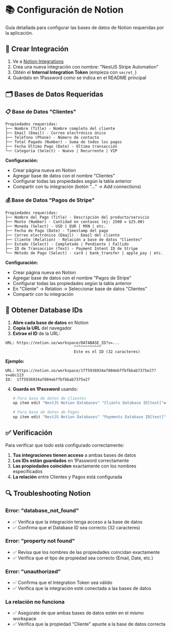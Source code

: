 # 📚 Configuración de Notion

Guía detallada para configurar las bases de datos de Notion requeridas por la aplicación.

## 🔗 Crear Integración

1. Ve a [Notion Integrations](https://www.notion.so/my-integrations)
2. Crea una nueva integración con nombre: "NestJS Stripe Automation"
3. Obtén el **Internal Integration Token** (empieza con `secret_`)
4. Guárdalo en 1Password como se indica en el README principal

## 🗂️ Bases de Datos Requeridas

### 📋 Base de Datos "Clientes"

```
Propiedades requeridas:
├── Nombre (Title) - Nombre completo del cliente
├── Email (Email) - Correo electrónico único
├── Teléfono (Phone) - Número de contacto
├── Total Pagado (Number) - Suma de todos los pagos
├── Fecha Último Pago (Date) - Última transacción
└── Categoría (Select) - Nuevo | Recurrente | VIP
```

**Configuración:**
- Crear página nueva en Notion
- Agregar base de datos con el nombre "Clientes"
- Configurar todas las propiedades según la tabla anterior
- Compartir con tu integración (botón "..." → Add connections)

### 💰 Base de Datos "Pagos de Stripe"

```
Propiedades requeridas:
├── Nombre del Pago (Title) - Descripción del producto/servicio
├── Monto (Number) - Cantidad en centavos (ej: 2500 = $25.00)
├── Moneda (Select) - USD | EUR | MXN | etc.
├── Fecha de Pago (Date) - Timestamp del pago
├── Correo electrónico (Email) - Email del cliente
├── Cliente (Relation) - Relación a base de datos "Clientes"
├── Estado (Select) - Completado | Pendiente | Fallido
├── ID de Transacción (Text) - Payment Intent ID de Stripe
└── Método de Pago (Select) - card | bank_transfer | apple_pay | etc.
```

**Configuración:**
- Crear página nueva en Notion
- Agregar base de datos con el nombre "Pagos de Stripe"
- Configurar todas las propiedades según la tabla anterior
- En "Cliente" → Relation → Seleccionar base de datos "Clientes"
- Compartir con tu integración

## 🔑 Obtener Database IDs

1. **Abre cada base de datos** en Notion
2. **Copia la URL** del navegador
3. **Extrae el ID** de la URL:

```
URL: https://notion.so/workspace/DATABASE_ID?v=...
                              ^^^^^^^^^^^^
                              Este es el ID (32 caracteres)
```

**Ejemplo:**
```
URL: https://notion.so/workspace/1ff5936934af804ebffbfbbab7375e27?v=abc123
ID:  1ff5936934af804ebffbfbbab7375e27
```

4. **Guarda en 1Password** usando:
   ```bash
   # Para base de datos de Clientes
   op item edit "NestJS Notion Databases" "Clients Database ID[text]"="TU_ID_DE_CLIENTES"
   
   # Para base de datos de Pagos
   op item edit "NestJS Notion Databases" "Payments Database ID[text]"="TU_ID_DE_PAGOS"
   ```

## ✅ Verificación

Para verificar que todo está configurado correctamente:

1. **Tus integraciones tienen acceso** a ambas bases de datos
2. **Los IDs están guardados** en 1Password correctamente  
3. **Las propiedades coinciden** exactamente con los nombres especificados
4. **La relación** entre Clientes y Pagos está configurada

## 🔍 Troubleshooting Notion

### Error: "database_not_found"
- ✅ Verifica que la integración tenga acceso a la base de datos
- ✅ Confirma que el Database ID sea correcto (32 caracteres)

### Error: "property not found"
- ✅ Revisa que los nombres de las propiedades coincidan exactamente
- ✅ Verifica que el tipo de propiedad sea correcto (Email, Date, etc.)

### Error: "unauthorized"
- ✅ Confirma que el Integration Token sea válido
- ✅ Verifica que la integración esté conectada a las bases de datos

### La relación no funciona
- ✅ Asegúrate de que ambas bases de datos estén en el mismo workspace
- ✅ Verifica que la propiedad "Cliente" apunte a la base de datos correcta 